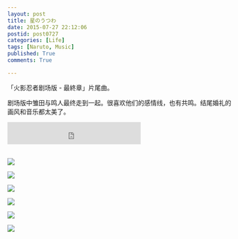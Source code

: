 ```yaml
---
layout: post
title: 星のうつわ
date: 2015-07-27 22:12:06
postid: post0727
categories: [Life]
tags: [Naruto, Music]
published: True
comments: True

---
```


「火影忍者剧场版 - 最終章」片尾曲。

剧场版中雏田与鸣人最终走到一起。很喜欢他们的感情线，也有共鸣。结尾婚礼的画风和音乐都太美了。

<!--more-->
<div class="center"><embed src="https://myulinkblog.oss-cn-shenzhen.aliyuncs.com/%E6%98%9F%E3%81%AE%E3%81%86%E3%81%A4%E3%82%8F.mp3" height="50"  allowNetworking="all" /></div>


<br>


![](https://myulinkblog.oss-cn-shenzhen.aliyuncs.com/18-7-29/1.png)

![](https://myulinkblog.oss-cn-shenzhen.aliyuncs.com/18-7-29/3.png)

![](https://myulinkblog.oss-cn-shenzhen.aliyuncs.com/18-7-29/6.png)

![](https://myulinkblog.oss-cn-shenzhen.aliyuncs.com/18-7-29/2.png)

![](https://myulinkblog.oss-cn-shenzhen.aliyuncs.com/18-7-29/4.png)

![](https://myulinkblog.oss-cn-shenzhen.aliyuncs.com/18-7-29/5.png)

